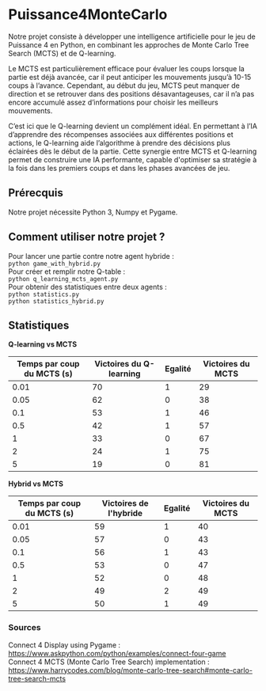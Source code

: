 ﻿# Puissance4MonteCarlo

Notre projet consiste à développer une intelligence artificielle pour le jeu de Puissance 4 en Python, en combinant les approches de Monte Carlo Tree Search (MCTS) et de Q-learning.

Le MCTS est particulièrement efficace pour évaluer les coups lorsque la partie est déjà avancée, car il peut anticiper les mouvements jusqu’à 10-15 coups à l’avance. Cependant, au début du jeu, MCTS peut manquer de direction et se retrouver dans des positions désavantageuses, car il n’a pas encore accumulé assez d’informations pour choisir les meilleurs mouvements.

C’est ici que le Q-learning devient un complément idéal. En permettant à l’IA d’apprendre des récompenses associées aux différentes positions et actions, le Q-learning aide l’algorithme à prendre des décisions plus éclairées dès le début de la partie. Cette synergie entre MCTS et Q-learning permet de construire une IA performante, capable d'optimiser sa stratégie à la fois dans les premiers coups et dans les phases avancées de jeu.

## Prérecquis 

Notre projet nécessite Python 3, Numpy et Pygame.

## Comment utiliser notre projet ?

Pour lancer une partie contre notre agent hybride :  
`python game_with_hybrid.py`   
Pour créer et remplir notre Q-table :   
`python q_learning_mcts_agent.py`  
Pour obtenir des statistiques entre deux agents :  
`python statistics.py`  
`python statistics_hybrid.py`  

## Statistiques

**Q-learning vs MCTS**

| Temps par coup du MCTS (s) | Victoires du Q-learning | Egalité | Victoires du MCTS |
|-----------------|-----------------|-----------------|-----------------|
| 0.01  | 70 | 1 | 29 |
| 0.05  | 62 | 0 | 38 |
| 0.1   | 53 | 1 | 46 |
| 0.5   | 42 | 1 | 57 |
| 1     | 33 | 0 | 67 |
| 2     | 24 | 1 | 75 |
| 5     | 19 | 0 | 81 |

**Hybrid vs MCTS**

| Temps par coup du MCTS (s) | Victoires de l'hybride | Egalité | Victoires du MCTS |
|-----------------|-----------------|-----------------|-----------------|
| 0.01  | 59 | 1 | 40 |
| 0.05  | 57 | 0 | 43 |
| 0.1   | 56 | 1 | 43 |
| 0.5   | 53 | 0 | 47 |
| 1     | 52 | 0 | 48 |
| 2     | 49 | 2 | 49 |
| 5     | 50 | 1 | 49 |

### Sources

Connect 4 Display using Pygame :  
https://www.askpython.com/python/examples/connect-four-game  
Connect 4 MCTS (Monte Carlo Tree Search) implementation :  
https://www.harrycodes.com/blog/monte-carlo-tree-search#monte-carlo-tree-search-mcts  
